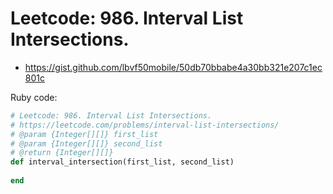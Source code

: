 # Leetcode: 986. Interval List Intersections.

- https://gist.github.com/lbvf50mobile/50db70bbabe4a30bb321e207c1ec801c
 
Ruby code:
```Ruby
# Leetcode: 986. Interval List Intersections.
# https://leetcode.com/problems/interval-list-intersections/
# @param {Integer[][]} first_list
# @param {Integer[][]} second_list
# @return {Integer[][]}
def interval_intersection(first_list, second_list)
    
end
```
